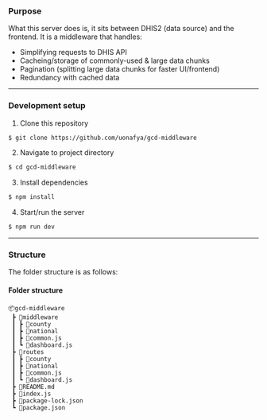 ### Purpose

What this server does is, it sits between DHIS2 (data source) and the frontend. It is a middleware that handles:

- Simplifying requests to DHIS API
- Cacheing/storage of commonly-used & large data chunks
- Pagination (splitting large data chunks for faster UI/frontend)
- Redundancy with cached data

---

### Development setup
1. Clone this repository
``` bash
$ git clone https://github.com/uonafya/gcd-middleware
```

2. Navigate to project directory
``` bash
$ cd gcd-middleware
```

3. Install dependencies
``` bash
$ npm install
```

4. Start/run the server
``` bash
$ npm run dev
```

---

### Structure
The folder structure is as follows:
#### Folder structure
```
📦gcd-middleware
 ┣ 📂middleware
 ┃ ┣ 📂county
 ┃ ┣ 📂national
 ┃ ┣ 📜common.js
 ┃ ┗ 📜dashboard.js
 ┣ 📂routes
 ┃ ┣ 📂county
 ┃ ┣ 📂national
 ┃ ┣ 📜common.js
 ┃ ┗ 📜dashboard.js
 ┣ 📜README.md
 ┣ 📜index.js
 ┣ 📜package-lock.json
 ┗ 📜package.json
 ```